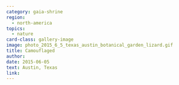 ```yaml
---
category: gaia-shrine
region:
  - north-america
topics:
  - nature
card-class: gallery-image
image: photo_2015_6_5_texas_austin_botanical_garden_lizard.gif
title: Camouflaged
author:
date: 2015-06-05
text: Austin, Texas
link:
---
```

